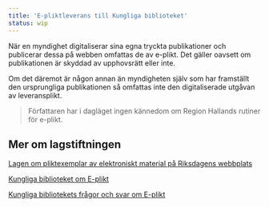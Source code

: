 ```yaml
---
title: 'E-pliktleverans till Kungliga biblioteket'
status: wip
---
```

När en myndighet digitaliserar sina egna tryckta publikationer och publicerar dessa på webben omfattas de av e-plikt. Det gäller oavsett om publikationen är skyddad av upphovsrätt eller inte.

Om det däremot är någon annan än myndigheten själv som har framställt den ursprungliga publikationen så omfattas inte den digitaliserade utgåvan av leveransplikt.

> Författaren har i dagläget ingen kännedom om Region Hallands rutiner för e-plikt.

## Mer om lagstiftningen

[Lagen om pliktexemplar av elektroniskt material på Riksdagens webbplats](http://www.riksdagen.se/sv/dokument-lagar/dokument/svensk-forfattningssamling/lag-2012492-om-pliktexemplar-av-elektroniskt_sfs-2012-492)

[Kungliga biblioteket om E-plikt](https://e-plikt.kb.se)

[Kungliga bibliotekets frågor och svar om E-plikt](https://kundo.se/org/kb-eplikt/)
